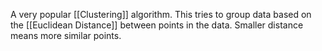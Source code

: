 A very popular [[Clustering]] algorithm. This tries to group data based on the [[Euclidean Distance]] between points in the data. Smaller distance means more similar points.